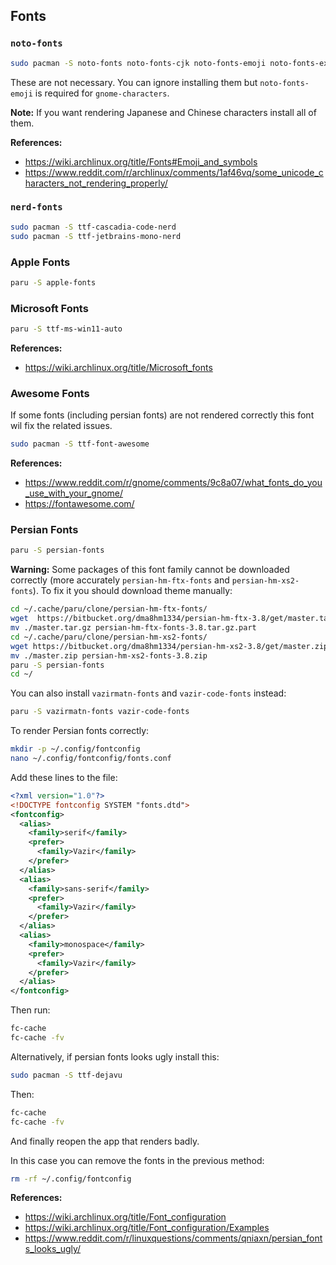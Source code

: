 ## Fonts

### `noto-fonts`

```bash
sudo pacman -S noto-fonts noto-fonts-cjk noto-fonts-emoji noto-fonts-extra
```

These are not necessary. You can ignore installing them but `noto-fonts-emoji` is required for `gnome-characters`.

**Note:** If you want rendering Japanese and Chinese characters install all of them.

**References:**

- <https://wiki.archlinux.org/title/Fonts#Emoji_and_symbols>
- <https://www.reddit.com/r/archlinux/comments/1af46vq/some_unicode_characters_not_rendering_properly/>

### `nerd-fonts`

```bash
sudo pacman -S ttf-cascadia-code-nerd
sudo pacman -S ttf-jetbrains-mono-nerd
```

### Apple Fonts

```bash
paru -S apple-fonts
```

### Microsoft Fonts

```bash
paru -S ttf-ms-win11-auto
```

**References:**

- <https://wiki.archlinux.org/title/Microsoft_fonts>

### Awesome Fonts

If some fonts (including persian fonts) are not rendered correctly this font wil fix the related issues.

```bash
sudo pacman -S ttf-font-awesome
```

**References:**

- <https://www.reddit.com/r/gnome/comments/9c8a07/what_fonts_do_you_use_with_your_gnome/>
- <https://fontawesome.com/>

### Persian Fonts

```bash
paru -S persian-fonts
```

**Warning:** Some packages of this font family cannot be downloaded correctly (more accurately `persian-hm-ftx-fonts` and `persian-hm-xs2-fonts`). To fix it you should download theme manually:

```bash
cd ~/.cache/paru/clone/persian-hm-ftx-fonts/
wget  https://bitbucket.org/dma8hm1334/persian-hm-ftx-3.8/get/master.tar.gz
mv ./master.tar.gz persian-hm-ftx-fonts-3.8.tar.gz.part
cd ~/.cache/paru/clone/persian-hm-xs2-fonts/
wget https://bitbucket.org/dma8hm1334/persian-hm-xs2-3.8/get/master.zip
mv ./master.zip persian-hm-xs2-fonts-3.8.zip
paru -S persian-fonts
cd ~/
```

You can also install `vazirmatn-fonts` and `vazir-code-fonts` instead:

```bash
paru -S vazirmatn-fonts vazir-code-fonts
```

To render Persian fonts correctly:

```bash
mkdir -p ~/.config/fontconfig
nano ~/.config/fontconfig/fonts.conf
```

Add these lines to the file:

```xml
<?xml version="1.0"?>
<!DOCTYPE fontconfig SYSTEM "fonts.dtd">
<fontconfig>
  <alias>
    <family>serif</family>
    <prefer>
      <family>Vazir</family>
    </prefer>
  </alias>
  <alias>
    <family>sans-serif</family>
    <prefer>
      <family>Vazir</family>
    </prefer>
  </alias>
  <alias>
    <family>monospace</family>
    <prefer>
      <family>Vazir</family>
    </prefer>
  </alias>
</fontconfig>
```

Then run:

```bash
fc-cache
fc-cache -fv
```

Alternatively, if persian fonts looks ugly install this:

```bash
sudo pacman -S ttf-dejavu
```

Then:

```bash
fc-cache
fc-cache -fv
```

And finally reopen the app that renders badly.

In this case you can remove the fonts in the previous method:

```bash
rm -rf ~/.config/fontconfig
```

**References:**

- <https://wiki.archlinux.org/title/Font_configuration>
- <https://wiki.archlinux.org/title/Font_configuration/Examples>
- <https://www.reddit.com/r/linuxquestions/comments/qniaxn/persian_fonts_looks_ugly/>
